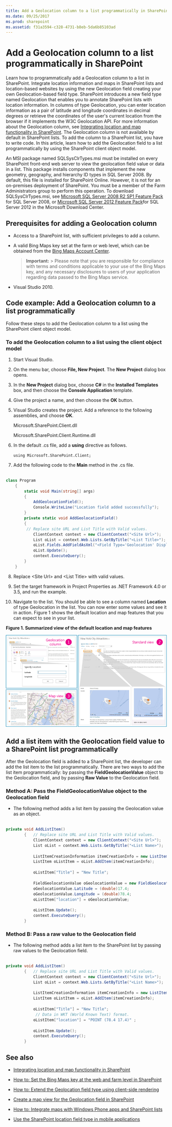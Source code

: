 ```yaml
---
title: Add a Geolocation column to a list programmatically in SharePoint
ms.date: 09/25/2017
ms.prod: sharepoint
ms.assetid: f31a3594-c328-4731-b8eb-5da6b85103ad
---
```



# Add a Geolocation column to a list programmatically in SharePoint
Learn how to programmatically add a Geolocation column to a list in SharePoint. Integrate location information and maps in SharePoint lists and location-based websites by using the new Geolocation field creating your own Geolocation-based field type.
SharePoint introduces a new field type named Geolocation that enables you to annotate SharePoint lists with location information. In columns of type Geolocation, you can enter location information as a pair of latitude and longitude coordinates in decimal degrees or retrieve the coordinates of the user's current location from the browser if it implements the W3C Geolocation API. For more information about the Geolocation column, see [Integrating location and map functionality in SharePoint](integrating-location-and-map-functionality-in-sharepoint.md). The Geolocation column is not available by default in SharePoint lists. To add the column to a SharePoint list, you have to write code. In this article, learn how to add the Geolocation field to a list programmatically by using the SharePoint client object model.
  
    
    

An MSI package named SQLSysClrTypes.msi must be installed on every SharePoint front-end web server to view the geolocation field value or data in a list. This package installs components that implement the new geometry, geography, and hierarchy ID types in SQL Server 2008. By default, this file is installed for SharePoint Online. However, it is not for an on-premises deployment of SharePoint. You must be a member of the Farm Administrators group to perform this operation. To download SQLSysClrTypes.msi, see  [Microsoft SQL Server 2008 R2 SP1 Feature Pack](http://www.microsoft.com/en-us/download/details.aspx?id=26728) for SQL Server 2008, or [Microsoft SQL Server 2012 Feature Pack](http://www.microsoft.com/en-us/download/details.aspx?id=29065)for SQL Server 2012 in the Microsoft Download Center.
## Prerequisites for adding a Geolocation column
<a name="SP15addgeo_prereq"> </a>


  
    
    

- Access to a SharePoint list, with sufficient privileges to add a column.
    
  
- A valid Bing Maps key set at the farm or web level, which can be obtained from the  [Bing Maps Account Center](https://www.bingmapsportal.com/).
    
    > **Important:**
      > Please note that you are responsible for compliance with terms and conditions applicable to your use of the Bing Maps key, and any necessary disclosures to users of your application regarding data passed to the Bing Maps service. 
- Visual Studio 2010.
    
  

## Code example: Add a Geolocation column to a list programmatically
<a name="SP15addgeo_addcolumn"> </a>

Follow these steps to add the Geolocation column to a list using the SharePoint client object model.
  
    
    

### To add the Geolocation column to a list using the client object model


1. Start Visual Studio.
    
  
2. On the menu bar, choose **File, New Project**. The **New Project** dialog box opens.
    
  
3. In the **New Project** dialog box, choose **C#** in the **Installed Templates** box, and then choose the **Console Application** template.
    
  
4. Give the project a name, and then choose the **OK** button.
    
  
5. Visual Studio creates the project. Add a reference to the following assemblies, and choose **OK**.
    
    Microsoft.SharePoint.Client.dll
    
    Microsoft.SharePoint.Client.Runtime.dll
    
  
6. In the default .cs file, add a **using** directive as follows.
    
     `using Microsoft.SharePoint.Client;`
    
  
7. Add the following code to the **Main** method in the .cs file.
    
```cs
  
class Program
    {
        static void Main(string[] args)
        {
            AddGeolocationField();
            Console.WriteLine("Location field added successfully");
        }
        private static void AddGeolocationField()
        { 
         // Replace site URL and List Title with Valid values.
            ClientContext context = new ClientContext("<Site Url>"); 
            List oList = context.Web.Lists.GetByTitle("<List Title>");
            oList.Fields.AddFieldAsXml("<Field Type='Geolocation' DisplayName='Location'/>",true, AddFieldOptions.AddToAllContentTypes);                                        
            oList.Update();
            context.ExecuteQuery();
        } 
    }
```

8. Replace \<Site Url\> and \<List Title\> with valid values.
    
  
9.  Set the target framework in Project Properties as .NET Framework 4.0 or 3.5, and run the example.
    
  
10. Navigate to the list. You should be able to see a column named **Location** of type Geolocation in the list. You can now enter some values and see it in action. Figure 1 shows the default location and map features that you can expect to see in your list.
    
   **Figure 1. Summarized view of the default location and map features**

  

  ![Default Geolocation and Map feature](../images/SP15Con_HowToAddGeolocationColumnUpdated_Fig1.png)
  

  

  

## Add a list item with the Geolocation field value to a SharePoint list programmatically
<a name="SP15addgeo_addlistitem"> </a>

After the Geolocation field is added to a SharePoint list, the developer can add the list item to the list programmatically. There are two ways to add the list item programmatically: by passing the **FieldGeolocationValue** object to the Geolocation field, and by passing **Raw Value** to the Geolocation field.
  
    
    

### Method A: Pass the FieldGeolocationValue object to the Geolocation field


- The following method adds a list item by passing the Geolocation value as an object.
    
```cs
  
private void AddListItem()
        {   // Replace site URL and List Title with Valid values.
            ClientContext context = new ClientContext("<Site Url>");
            List oList = context.Web.Lists.GetByTitle("<List Name>");

            ListItemCreationInformation itemCreationInfo = new ListItemCreationInformation();
            ListItem oListItem = oList.AddItem(itemCreationInfo);

            oListItem["Title"] = "New Title";

            FieldGeolocationValue oGeolocationValue = new FieldGeolocationValue();
            oGeolocationValue.Latitude = (double)17.4;
            oGeolocationValue.Longitude = (double)78.4;
            oListItem["location"] = oGeolocationValue;

            oListItem.Update();
            context.ExecuteQuery();
        }

```


### Method B: Pass a raw value to the Geolocation field


- The following method adds a list item to the SharePoint list by passing raw values to the Geolocation field.
    
```cs
  
private void AddListItem()
        {   // Replace site URL and List Title with Valid values.
            ClientContext context = new ClientContext("<Site Url>");
            List oList = context.Web.Lists.GetByTitle("<List Name>");

            ListItemCreationInformation itemCreationInfo = new ListItemCreationInformation();
            ListItem oListItem = oList.AddItem(itemCreationInfo);

            oListItem["Title"] = "New Title";
             // Data in WKT (World Known Text) format.
            oListItem["location"] = "POINT (78.4 17.4)" ; 

            oListItem.Update();
            context.ExecuteQuery();
        }

```


## See also
<a name="SP15addgeo_addlresources"> </a>


-  [Integrating location and map functionality in SharePoint](integrating-location-and-map-functionality-in-sharepoint.md)
    
  
-  [How to: Set the Bing Maps key at the web and farm level in SharePoint](how-to-set-the-bing-maps-key-at-the-web-and-farm-level-in-sharepoint.md)
    
  
-  [How to: Extend the Geolocation field type using client-side rendering](how-to-extend-the-geolocation-field-type-using-client-side-rendering.md)
    
  
-  [Create a map view for the Geolocation field in SharePoint](create-a-map-view-for-the-geolocation-field-in-sharepoint.md)
    
  
-  [How to: Integrate maps with Windows Phone apps and SharePoint lists](how-to-integrate-maps-with-windows-phone-apps-and-sharepoint-lists.md)
    
  
-  [Use the SharePoint location field type in mobile applications](http://technet.microsoft.com/en-us/library/fp161355%28v=office.15%29.aspx)
    
  

